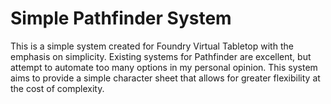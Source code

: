 # Simple Pathfinder System
This is a simple system created for Foundry Virtual Tabletop with the emphasis on simplicity.  Existing systems for Pathfinder are excellent, but attempt to automate too many options in my personal opinion.  This system aims to provide a simple character sheet that allows for greater flexibility at the cost of complexity.